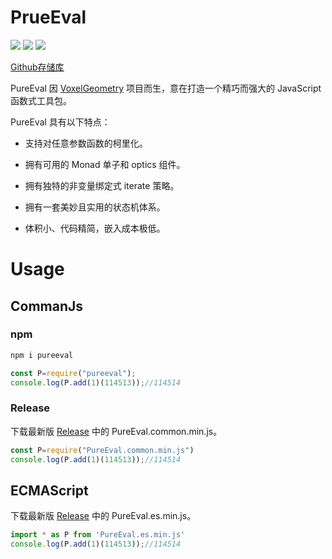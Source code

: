 # PrueEval

[![](https://img.shields.io/badge/License-GPL-green)](https://github.com/Lampese/PureEval/blob/main/LICENSE) ![](https://img.shields.io/badge/version-v1.0-red) [![](https://img.shields.io/badge/npm-pureeval-blue.svg)](https://www.npmjs.com/pureeval)

[Github存储库](https://github.com/Lampese/PureEval)

PureEval 因 [VoxelGeometry](https://github.com/CAIMEOX/VoxelGeometry) 项目而生，意在打造一个精巧而强大的 JavaScript 函数式工具包。

PureEval 具有以下特点：

- 支持对任意参数函数的柯里化。

- 拥有可用的 Monad 单子和 optics 组件。

- 拥有独特的非变量绑定式 iterate 策略。

- 拥有一套美妙且实用的状态机体系。

- 体积小、代码精简，嵌入成本极低。

# Usage

## CommanJs

### npm

```bash
npm i pureeval
```

```javascript
const P=require("pureeval");
console.log(P.add(1)(114513));//114514
```

### Release

下载最新版 [Release](https://github.com/PureEval/PureEval/releases) 中的 PureEval.common.min.js。

```javascript
const P=require("PureEval.common.min.js")
console.log(P.add(1)(114513));//114514
```

## ECMAScript

下载最新版 [Release](https://github.com/PureEval/PureEval/releases) 中的 PureEval.es.min.js。

```javascript
import * as P from 'PureEval.es.min.js'
console.log(P.add(1)(114513));//114514
```
